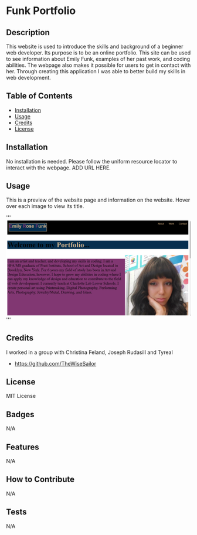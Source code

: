 # Funk Portfolio

## Description

This website is used to introduce the skills and background of a beginner web developer. Its purpose is to be an online portfolio. This site can be used to see information about Emily Funk, examples of her past work, and coding abilities. The webpage also makes it possible for users to get in contact with her. Through creating this application I was able to better build my skills in web development. 

## Table of Contents

- [Installation](#installation)
- [Usage](#usage)
- [Credits](#credits)
- [License](#license)

## Installation

No installation is needed. Please follow the uniform resource locator to interact with the webpage. ADD URL HERE.

## Usage
This is a preview of the website page and information on the website. Hover over each image to view its title.

'''
 ![alt-text](https://raw.githubusercontent.com/4FunkE/funk-code-protfolio/main/assests/images/prtfolio-website.png)
 '''

## Credits

I worked in a group with Christina Feland, Joseph Rudasill and Tyreal 

- https://github.com/TheWiseSailor

## License

MIT License

## Badges

N/A

## Features

N/A

## How to Contribute

N/A

## Tests

N/A
